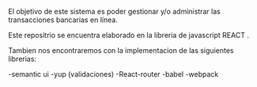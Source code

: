 El objetivo de este sistema es poder gestionar y/o administrar las  transacciones bancarias en línea.

Este repositrio  se encuentra elaborado en la libreria de javascript REACT .

Tambien nos encontraremos  con la implementacion de las  siguientes librerias:

-semantic ui
-yup (validaciones)
-React-router
-babel 
-webpack
